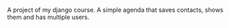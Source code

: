 A project of my django course. A simple agenda that saves contacts, shows them and has multiple users.